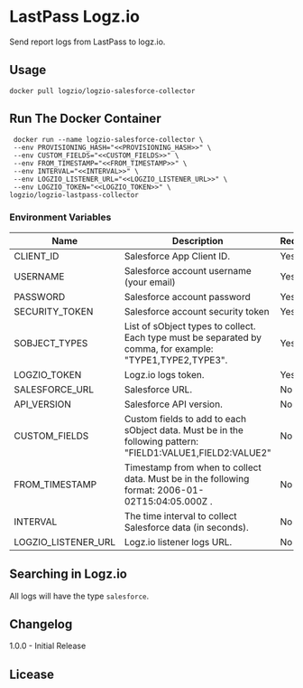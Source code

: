 # LastPass Logz.io

Send report logs from LastPass to logz.io.

## Usage

```shell
docker pull logzio/logzio-salesforce-collector
```

## Run The Docker Container

```shell
 docker run --name logzio-salesforce-collector \
 --env PROVISIONING_HASH="<<PROVISIONING_HASH>>" \
 --env CUSTOM_FIELDS="<<CUSTOM_FIELDS>>" \
 --env FROM_TIMESTAMP="<<FROM_TIMESTAMP>>" \
 --env INTERVAL="<<INTERVAL>>" \
 --env LOGZIO_LISTENER_URL="<<LOGZIO_LISTENER_URL>>" \
 --env LOGZIO_TOKEN="<<LOGZIO_TOKEN>>" \
logzio/logzio-lastpass-collector
```

### Environment Variables

| Name                | Description                                                                                                | Required? | Default                       |
| ------------------- | ---------------------------------------------------------------------------------------------------------- | --------- | ----------------------------- |
| CLIENT_ID           | Salesforce App Client ID.                                                                                  | Yes       | -                             |
| USERNAME            | Salesforce account username (your email)                                                                   | Yes       | -                             |
| PASSWORD            | Salesforce account password                                                                                | Yes       | -                             |
| SECURITY_TOKEN      | Salesforce account security token                                                                          | Yes       | -                             |
| SOBJECT_TYPES       | List of sObject types to collect. Each type must be separated by comma, for example: "TYPE1,TYPE2,TYPE3".  | Yes       | -                             |
| LOGZIO_TOKEN        | Logz.io logs token.                                                                                        | Yes       | -                             |
| SALESFORCE_URL      | Salesforce URL.                                                                                            | No        | https://login.salesforce.com  |
| API_VERSION         | Salesforce API version.                                                                                    | No        | 55.0                          |
| CUSTOM_FIELDS       | Custom fields to add to each sObject data. Must be in the following pattern: "FIELD1:VALUE1,FIELD2:VALUE2" | No        | -                             |
| FROM_TIMESTAMP      | Timestamp from when to collect data. Must be in the following format: 2006-01-02T15:04:05.000Z .           | No        | Current time minus 1 hour     |
| INTERVAL            | The time interval to collect Salesforce data (in seconds).                                                 | No        | 5 (seconds)                   |
| LOGZIO_LISTENER_URL | Logz.io listener logs URL.                                                                                 | No        | https://listener.logz.io:8071 |

## Searching in Logz.io

All logs will have the type `salesforce`.

## Changelog

1.0.0 - Initial Release

## Licease
